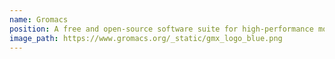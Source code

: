 ```yaml
---
name: Gromacs 
position: A free and open-source software suite for high-performance molecular dynamics and output analysis. 
image_path: https://www.gromacs.org/_static/gmx_logo_blue.png
---
```


